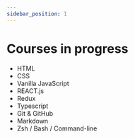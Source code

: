 ```yaml
---
sidebar_position: 1
---
```


# Courses in progress

- HTML
- CSS
- Vanilla JavaScript
- REACT.js
- Redux
- Typescript
- Git & GitHub
- Markdown
- Zsh / Bash / Command-line
